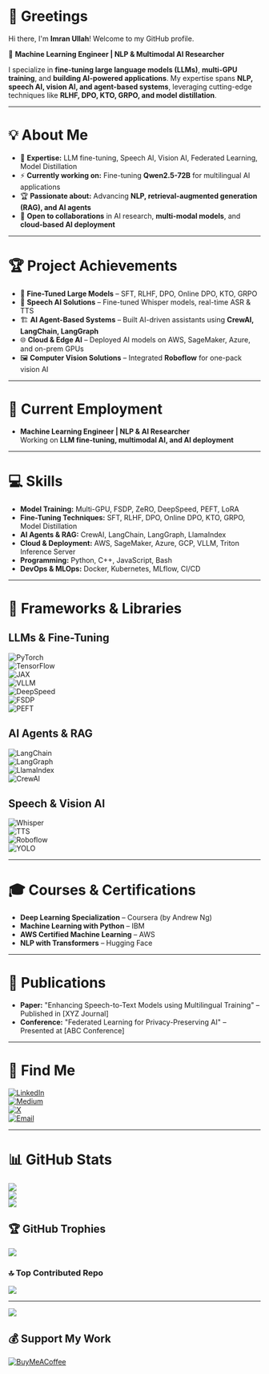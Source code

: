 # 👋 Greetings  
Hi there, I'm **Imran Ullah**! Welcome to my GitHub profile.  

🚀 **Machine Learning Engineer | NLP & Multimodal AI Researcher**  

I specialize in **fine-tuning large language models (LLMs)**, **multi-GPU training**, and **building AI-powered applications**. My expertise spans **NLP, speech AI, vision AI, and agent-based systems**, leveraging cutting-edge techniques like **RLHF, DPO, KTO, GRPO, and model distillation**.  

---

# 💡 About Me  
- 🔬 **Expertise:** LLM fine-tuning, Speech AI, Vision AI, Federated Learning, Model Distillation  
- ⚡ **Currently working on:** Fine-tuning **Qwen2.5-72B** for multilingual AI applications  
- 🏆 **Passionate about:** Advancing **NLP, retrieval-augmented generation (RAG), and AI agents**  
- 🤝 **Open to collaborations** in AI research, **multi-modal models**, and **cloud-based AI deployment**  

---

# 🏆 Project Achievements  
- 🚀 **Fine-Tuned Large Models** – SFT, RLHF, DPO, Online DPO, KTO, GRPO  
- 🎤 **Speech AI Solutions** – Fine-tuned Whisper models, real-time ASR & TTS  
- 🏗️ **AI Agent-Based Systems** – Built AI-driven assistants using **CrewAI, LangChain, LangGraph**  
- 🌐 **Cloud & Edge AI** – Deployed AI models on AWS, SageMaker, Azure, and on-prem GPUs  
- 🖼️ **Computer Vision Solutions** – Integrated **Roboflow** for one-pack vision AI  

---

# 💼 Current Employment  
- **Machine Learning Engineer | NLP & AI Researcher**  
  Working on **LLM fine-tuning, multimodal AI, and AI deployment**  

---

# 💻 Skills  
- **Model Training:** Multi-GPU, FSDP, ZeRO, DeepSpeed, PEFT, LoRA  
- **Fine-Tuning Techniques:** SFT, RLHF, DPO, Online DPO, KTO, GRPO, Model Distillation  
- **AI Agents & RAG:** CrewAI, LangChain, LangGraph, LlamaIndex  
- **Cloud & Deployment:** AWS, SageMaker, Azure, GCP, VLLM, Triton Inference Server  
- **Programming:** Python, C++, JavaScript, Bash  
- **DevOps & MLOps:** Docker, Kubernetes, MLflow, CI/CD  

---

# 🔧 Frameworks & Libraries  
## **LLMs & Fine-Tuning**  
![PyTorch](https://img.shields.io/badge/PyTorch-%23EE4C2C.svg?style=for-the-badge&logo=PyTorch&logoColor=white)  
![TensorFlow](https://img.shields.io/badge/TensorFlow-%23FF6F00.svg?style=for-the-badge&logo=TensorFlow&logoColor=white)  
![JAX](https://img.shields.io/badge/JAX-%230A0A0A.svg?style=for-the-badge&logo=JAX&logoColor=white)  
![VLLM](https://img.shields.io/badge/VLLM-%230A0A0A.svg?style=for-the-badge&logo=LLM&logoColor=white)  
![DeepSpeed](https://img.shields.io/badge/DeepSpeed-%230A0A0A.svg?style=for-the-badge&logo=deep-learning&logoColor=white)  
![FSDP](https://img.shields.io/badge/FSDP-%2300599C.svg?style=for-the-badge&logo=nVIDIA&logoColor=green)  
![PEFT](https://img.shields.io/badge/PEFT-%23d9ead3.svg?style=for-the-badge&logo=numpy&logoColor=blue)  

## **AI Agents & RAG**  
![LangChain](https://img.shields.io/badge/LangChain-%230A0A0A.svg?style=for-the-badge&logo=LLM&logoColor=white)  
![LangGraph](https://img.shields.io/badge/LangGraph-%230A0A0A.svg?style=for-the-badge&logo=LLM&logoColor=white)  
![LlamaIndex](https://img.shields.io/badge/LlamaIndex-%230A0A0A.svg?style=for-the-badge&logo=LLM&logoColor=white)  
![CrewAI](https://img.shields.io/badge/CrewAI-%230A0A0A.svg?style=for-the-badge&logo=AI&logoColor=white)  

## **Speech & Vision AI**  
![Whisper](https://img.shields.io/badge/Whisper-%230A0A0A.svg?style=for-the-badge&logo=AI&logoColor=white)  
![TTS](https://img.shields.io/badge/TTS-%230A0A0A.svg?style=for-the-badge&logo=AI&logoColor=white)  
![Roboflow](https://img.shields.io/badge/Roboflow-%230A0A0A.svg?style=for-the-badge&logo=AI&logoColor=white)  
![YOLO](https://img.shields.io/badge/YOLO-%23F7931E.svg?style=for-the-badge&logo=AI&logoColor=white)  

---

# 🎓 Courses & Certifications  
- **Deep Learning Specialization** – Coursera (by Andrew Ng)  
- **Machine Learning with Python** – IBM  
- **AWS Certified Machine Learning** – AWS  
- **NLP with Transformers** – Hugging Face  

---

# 📜 Publications  
- **Paper:** "Enhancing Speech-to-Text Models using Multilingual Training" – Published in [XYZ Journal]  
- **Conference:** "Federated Learning for Privacy-Preserving AI" – Presented at [ABC Conference]  

---

# 🔗 Find Me  
[![LinkedIn](https://img.shields.io/badge/LinkedIn-%230077B5.svg?logo=linkedin&logoColor=white)](https://linkedin.com/in/imranullahds)  
[![Medium](https://img.shields.io/badge/Medium-12100E?logo=medium&logoColor=white)](https://medium.com/@imranullahds)  
[![X](https://img.shields.io/badge/X-black.svg?logo=X&logoColor=white)](https://x.com/imran_ds)  
[![Email](https://img.shields.io/badge/Email-D14836?logo=gmail&logoColor=white)](mailto:imranullahds@gmail.com)  

---

# 📊 GitHub Stats  
![](https://github-readme-stats.vercel.app/api?username=imrankh46&theme=shadow_blue&hide_border=false&include_all_commits=false&count_private=false)  
![](https://nirzak-streak-stats.vercel.app/?user=imrankh46&theme=shadow_blue&hide_border=false)  
![](https://github-readme-stats.vercel.app/api/top-langs/?username=imrankh46&theme=shadow_blue&hide_border=false&include_all_commits=false&count_private=false&layout=compact)  

## 🏆 GitHub Trophies  
![](https://github-profile-trophy.vercel.app/?username=imrankh46&theme=default&no-frame=false&no-bg=true&margin-w=4)  

### 🔝 Top Contributed Repo  
![](https://github-contributor-stats.vercel.app/api?username=imrankh46&limit=5&theme=dark&combine_all_yearly_contributions=true)  

---

[![](https://visitcount.itsvg.in/api?id=imrankh46&icon=2&color=0)](https://visitcount.itsvg.in)  

## 💰 Support My Work  
[![BuyMeACoffee](https://img.shields.io/badge/Buy%20Me%20a%20Coffee-ffdd00?style=for-the-badge&logo=buy-me-a-coffee&logoColor=black)](https://buymeacoffee.com/imranullahds)  

<!-- Proudly created with GPRM ( https://gprm.itsvg.in ) -->

